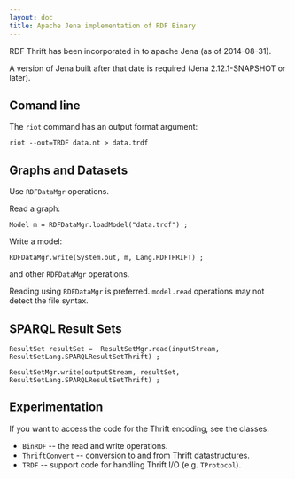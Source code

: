 ```yaml
---
layout: doc
title: Apache Jena implementation of RDF Binary
---
```


RDF Thrift has been incorporated in to apache Jena (as of 2014-08-31).

A version of Jena built after that date is required (Jena 2.12.1-SNAPSHOT or later).

## Comand line 

The `riot` command has an output format argument:

    riot --out=TRDF data.nt > data.trdf

## Graphs and Datasets  

Use `RDFDataMgr` operations.

Read a graph:

    Model m = RDFDataMgr.loadModel("data.trdf") ;

Write a model:

    RDFDataMgr.write(System.out, m, Lang.RDFTHRIFT) ;
    
and other `RDFDataMgr` operations. 

Reading using `RDFDataMgr` is preferred.  `model.read` operations may not detect
the file syntax.

## SPARQL Result Sets

    ResultSet resultSet =  ResultSetMgr.read(inputStream, ResultSetLang.SPARQLResultSetThrift) ;

    ResultSetMgr.write(outputStream, resultSet,  ResultSetLang.SPARQLResultSetThrift) ;

## Experimentation

If you want to access the code for the Thrift encoding, see the classes: 

* `BinRDF` -- the read and write operations.
* `ThriftConvert` -- conversion to and from Thrift datastructures.
* `TRDF` -- support code for handling Thrift I/O (e.g. `TProtocol`).
